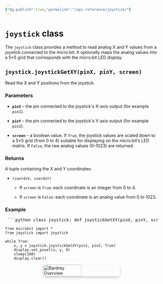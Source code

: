 ```yaml
---
{"dg-publish":true,"permalink":"/api-reference/joystick/"}
---
```


# `joystick` class

The `joystick` class provides a method to read analog X and Y values from a joystick connected to the micro:bit. It optionally maps the analog values into a 5×5 grid that corresponds with the micro:bit LED display.

## `joystick.joystickGetXY(pinX, pinY, screen)`

Read the X and Y positions from the joystick.

### Parameters

- **`pinX`** – the pin connected to the joystick's X-axis output (for example `pin1`).
    
- **`pinY`** – the pin connected to the joystick's Y-axis output (for example `pin2`).
    
- **`screen`** – a boolean value. If `True`, the joystick values are scaled down to a 5×5 grid (from 0 to 4) suitable for displaying on the micro:bit’s LED matrix. If `False`, the raw analog values (0–1023) are returned.
    

### Returns

A tuple containing the X and Y coordinates:

- `(coordsX, coordsY)`
    
    - If `screen` is `True`: each coordinate is an integer from 0 to 4.
        
    - If `screen` is `False`: each coordinate is an analog value from 0 to 1023.

### Example

<pre> ```python class joystick: def joystickGetXY(pinX, pinY, screen): # divide it to 5×5 range segmentSize = 1024 / 5 # X axis coordsX = pinX.read_analog() if screen: coordsX = int(coordsX / segmentSize) # Y axis coordsY = pinY.read_analog() if screen: coordsY = int(coordsY / segmentSize) return coordsX, coordsY ``` </pre>
```
from microbit import *
from joystick import joystick

while True:
    x, y = joystick.joystickGetXY(pin1, pin2, True)
    display.set_pixel(x, y, 9)
    sleep(100)
    display.clear()

```

<div style="display: flex; justify-content: center; margin-bottom: 20px;">
  <img src="/img/user/Content/Ev_Herald_Hero_Bardrey_Overall.png" alt="Bardrey Overview" style="width: 50%; border-radius: 8px; box-shadow: 0 4px 8px rgba(0,0,0,0.2);">
</div>
